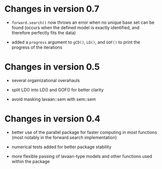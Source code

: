 # Changes in version 0.7

- `forward.search()` now throws an error when no unique base set can be found (occurs when the defined 
  model is exactly identified, and therefore perfectly fits the data)

- added a `progress` argument to `gCD()`, `LD()`, and `GOF()` to print the progress of the iterations

# Changes in version 0.5

  - several orgainizational overahauls

  - split LD() into LD() and GOF() for better clarity

  - avoid masking lavaan::sem with sem::sem

# Changes in version 0.4

  - better use of the parallel package for faster computing in most functions (most notably
  in the forward.search implementation)

  - numerical tests added for better package stability

  - more flexible passing of lavaan-type models and other functions used within the package